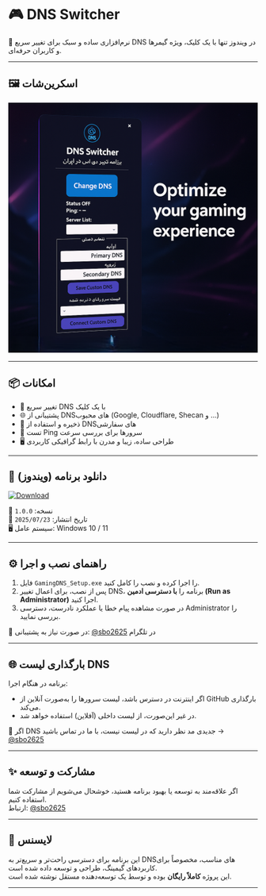 # 🎮 DNS Switcher

🎯 نرم‌افزاری ساده و سبک برای تغییر سریع DNS در ویندوز تنها با یک کلیک، ویژه گیمرها و کاربران حرفه‌ای.

---

## 🖼️ اسکرین‌شات

![اسکرین‌شات](https://github.com/sbo2526/dns-switcher/blob/main/images/%D8%A7%D8%B3%DA%A9%D8%B1%DB%8C%D9%86%20%D8%B4%D8%A7%D8%AA%20%D8%A8%D8%B1%D9%86%D8%A7%D9%85%D9%87.png?raw=true)

---

## 📦 امکانات

- 🎯 تغییر سریع DNS با یک کلیک
- 🌐 پشتیبانی از DNSهای محبوب (Google, Cloudflare, Shecan و ...)
- 💾 ذخیره و استفاده از DNSهای سفارشی
- 📶 تست Ping سرورها برای بررسی سرعت
- 🖥️ طراحی ساده، زیبا و مدرن با رابط گرافیکی کاربردی

---

## 🔽 دانلود برنامه (ویندوز)

[![Download](https://img.shields.io/badge/Download%20Installer-v1.0.0-blue)](https://github.com/sbo2526/dns-switcher/releases/download/Version/GamingDNS.1.0.0.0._Setup.exe)

📁 نسخه: `1.0.0`  
📅 تاریخ انتشار: `2025/07/23`  
🖥️ سیستم عامل: Windows 10 / 11


---

## ⚙️ راهنمای نصب و اجرا

1. فایل `GamingDNS_Setup.exe` را اجرا کرده و نصب را کامل کنید.
2. پس از نصب، برای اعمال تغییر DNS، برنامه را **با دسترسی ادمین (Run as Administrator)** اجرا کنید.
3. در صورت مشاهده پیام خطا یا عملکرد نادرست، دسترسی Administrator را بررسی نمایید.

📩 در صورت نیاز به پشتیبانی: [@sbo2625](https://t.me/sbo2625) در تلگرام

---

## 🌐 بارگذاری لیست DNS

برنامه در هنگام اجرا:
- اگر اینترنت در دسترس باشد، لیست سرورها را به‌صورت آنلاین از GitHub بارگذاری می‌کند.
- در غیر این‌صورت، از لیست داخلی (آفلاین) استفاده خواهد شد.

📢 اگر DNS جدیدی مد نظر دارید که در لیست نیست، با ما در تماس باشید → [@sbo2625](https://t.me/sbo2625)

---

## ✨ مشارکت و توسعه

اگر علاقه‌مند به توسعه یا بهبود برنامه هستید، خوشحال می‌شویم از مشارکت شما استفاده کنیم.  
ارتباط: [@sbo2625](https://t.me/sbo2625)

---

## 📃 لایسنس

این برنامه برای دسترسی راحت‌تر و سریع‌تر به DNSهای مناسب، مخصوصاً برای کاربردهای گیمینگ، طراحی و توسعه داده شده است.  
این پروژه **کاملاً رایگان** بوده و توسط یک توسعه‌دهنده مستقل نوشته شده است.

---
